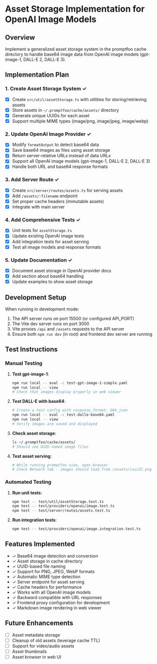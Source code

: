 # Asset Storage Implementation for OpenAI Image Models

## Overview
Implement a generalized asset storage system in the promptfoo cache directory to handle base64 image data from OpenAI image models (gpt-image-1, DALL-E 2, DALL-E 3).

## Implementation Plan

### 1. Create Asset Storage System ✓
- [x] Create `src/util/assetStorage.ts` with utilities for storing/retrieving assets
- [x] Store assets in `~/.promptfoo/cache/assets/` directory
- [x] Generate unique UUIDs for each asset
- [x] Support multiple MIME types (image/png, image/jpeg, image/webp)

### 2. Update OpenAI Image Provider ✓
- [x] Modify `formatOutput` to detect base64 data
- [x] Save base64 images as files using asset storage
- [x] Return server-relative URLs instead of data URLs
- [x] Support all OpenAI image models (gpt-image-1, DALL-E 2, DALL-E 3)
- [x] Handle both URL and base64 response formats

### 3. Add Server Route ✓
- [x] Create `src/server/routes/assets.ts` for serving assets
- [x] Add `/assets/:filename` endpoint
- [x] Set proper cache headers (immutable assets)
- [x] Integrate with main server

### 4. Add Comprehensive Tests ✓
- [x] Unit tests for `assetStorage.ts`
- [x] Update existing OpenAI image tests
- [x] Add integration tests for asset serving
- [x] Test all image models and response formats

### 5. Update Documentation ✓
- [x] Document asset storage in OpenAI provider docs
- [x] Add section about base64 handling
- [x] Update examples to show asset storage

## Development Setup

When running in development mode:
1. The API server runs on port 15500 (or configured API_PORT)
2. The Vite dev server runs on port 3000
3. Vite proxies `/api` and `/assets` requests to the API server
4. Ensure both `npm run dev` (in root) and frontend dev server are running

## Test Instructions

### Manual Testing

1. **Test gpt-image-1**:
   ```bash
   npm run local -- eval -c test-gpt-image-1-simple.yaml
   npm run local -- view
   # Check that images display properly in web viewer
   ```

2. **Test DALL-E with base64**:
   ```bash
   # Create a test config with response_format: b64_json
   npm run local -- eval -c test-dalle-base64.yaml
   npm run local -- view
   # Verify images are saved and displayed
   ```

3. **Check asset storage**:
   ```bash
   ls ~/.promptfoo/cache/assets/
   # Should see UUID-named image files
   ```

4. **Test asset serving**:
   ```bash
   # While running promptfoo view, open browser
   # Check Network tab - images should load from /assets/[uuid].png
   ```

### Automated Testing

1. **Run unit tests**:
   ```bash
   npm test -- test/util/assetStorage.test.ts
   npm test -- test/providers/openai/image.test.ts
   npm test -- test/server/routes/assets.test.ts
   ```

2. **Run integration tests**:
   ```bash
   npm test -- test/providers/openai/image.integration.test.ts
   ```

## Features Implemented

- ✓ Base64 image detection and conversion
- ✓ Asset storage in cache directory
- ✓ UUID-based file naming
- ✓ Support for PNG, JPEG, WebP formats
- ✓ Automatic MIME type detection
- ✓ Server endpoint for asset serving
- ✓ Cache headers for performance
- ✓ Works with all OpenAI image models
- ✓ Backward compatible with URL responses
- ✓ Frontend proxy configuration for development
- ✓ Markdown image rendering in web viewer

## Future Enhancements

- [ ] Asset metadata storage
- [ ] Cleanup of old assets (leverage cache TTL)
- [ ] Support for video/audio assets
- [ ] Asset thumbnails
- [ ] Asset browser in web UI 